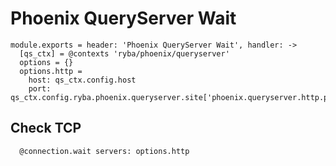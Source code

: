 
# Phoenix QueryServer Wait

    module.exports = header: 'Phoenix QueryServer Wait', handler: ->
      [qs_ctx] = @contexts 'ryba/phoenix/queryserver'
      options = {}
      options.http =
        host: qs_ctx.config.host
        port: qs_ctx.config.ryba.phoenix.queryserver.site['phoenix.queryserver.http.port']

## Check TCP

      @connection.wait servers: options.http
